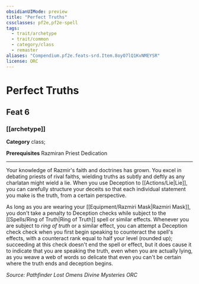 ```yaml
---
obsidianUIMode: preview
title: "Perfect Truths"
cssclasses: pf2e,pf2e-spell
tags:
  - trait/archetype
  - trait/common
  - category/class
  - remaster
aliases: "Compendium.pf2e.feats-srd.Item.8oyO7lQ1KvNMEYSR"
license: ORC
---
```

# Perfect Truths
## Feat 6
### [[archetype]]

**Category** class; 



**Prerequisites** Razmiran Priest Dedication
* * *
Your knowledge of Razmir's faith and doctrines has grown. You excel in debating priests of rival faiths, wielding truths as subtly and deftly as any charlatan might wield a lie. When you use Deception to [[Actions/Lie|Lie]], you can carefully structure your deceits so that each individual statement you make is the truth, from a certain perspective.

As long as you are wearing your [[Equipment/Razmiri Mask|Razmiri Mask]], you don't take a penalty to Deception checks while subject to the [[Spells/Ring of Truth|Ring of Truth]] spell or similar effects. Whenever you are subject to _ring of truth_ or a similar effect, you can attempt a Deception check check when you first begin speaking to counteract the spell's effects, with a counteract rank equal to half your level (rounded up); succeeding at this check doesn't end the spell or effect, but it does cause it to indicate that you are speaking the truth, even when you are actually lying, as you weave a web of words so delicate that even you can't be certain where the truth ends and deception begins.

*Source: Pathfinder Lost Omens Divine Mysteries*
*ORC*